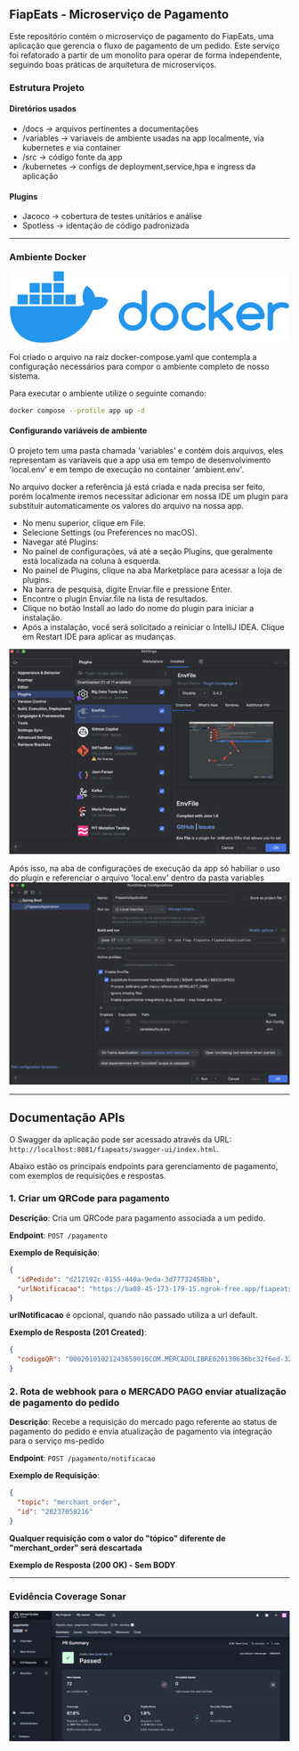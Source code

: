 ## FiapEats - Microserviço de Pagamento

Este repositório contém o microserviço de pagamento do FiapEats, uma aplicação que gerencia o fluxo de pagamento de um pedido. Este serviço foi refatorado a partir de um monolito para operar de forma independente, seguindo boas práticas de arquitetura de microserviços.

### Estrutura Projeto

#### Diretórios usados
- /docs -> arquivos pertinentes a documentações
- /variables -> variaveis de ambiente usadas na app localmente, via kubernetes e via container
- /src -> código fonte da app
- /kubernetes -> configs de deployment,service,hpa e ingress da aplicação

#### Plugins
- Jacoco -> cobertura de testes unitários e análise
- Spotless -> identação de código padronizada

---
### Ambiente Docker
![Ambiente Docker](docs/docker_logo.png)

Foi criado o arquivo na raiz docker-compose.yaml que contempla a configuração necessários para compor o ambiente completo de nosso sistema.

Para executar o ambiente utilize o seguinte comando:
```bash
docker compose --profile app up -d
```

#### Configurando variáveis de ambiente

O projeto tem uma pasta chamada 'variables' e contém dois arquivos, eles representam as variaveis que a app usa em tempo de desenvolvimento 'local.env' e em tempo de execução no container 'ambient.env'.

No arquivo docker a referência já está criada e nada precisa ser feito, porém localmente iremos necessitar adicionar em nossa IDE um plugin para substituir automaticamente os valores do arquivo na nossa app.

- No menu superior, clique em File.
- Selecione Settings (ou Preferences no macOS).
- Navegar até Plugins:
- No painel de configurações, vá até a seção Plugins, que geralmente está localizada na coluna à esquerda.
- No painel de Plugins, clique na aba Marketplace para acessar a loja de plugins.
- Na barra de pesquisa, digite Enviar.file e pressione Enter.
- Encontre o plugin Enviar.file na lista de resultados.
- Clique no botão Install ao lado do nome do plugin para iniciar a instalação.
- Após a instalação, você será solicitado a reiniciar o IntelliJ IDEA. Clique em Restart IDE para aplicar as mudanças.

![Plugin no Marketplace](docs/plugin.png)

Após isso, na aba de configurações de execução da app só habiliar o uso do plugin e referenciar o arquivo 'local.env' dentro da pasta variables
![Configuração do arquivo](docs/configure.png)


---
## Documentação APIs

O Swagger da aplicação pode ser acessado através da URL: `http://localhost:8081/fiapeats/swagger-ui/index.html`.

Abaixo estão os principais endpoints para gerenciamento de pagamento, com exemplos de requisições e respostas.


### 1. Criar um QRCode para pagamento
**Descrição**: Cria um QRCode para pagamento associada a um pedido.

**Endpoint**: `POST /pagamento`

**Exemplo de Requisição**:
```json
{
  "idPedido": "d212192c-8155-440a-9eda-3d77732458bb",
  "urlNotificacao": "https://ba08-45-173-179-15.ngrok-free.app/fiapeats/pagamento/notificacao"
}
```

**urlNotificacao** é opcional, quando não passado utiliza a url default.

**Exemplo de Resposta (201 Created)**:
```json
{
  "codigoQR": "00020101021243650016COM.MERCADOLIBRE020130636bc32f6ed-3273-4cba-96ec-98eb93ba526e5204000053039865802BR5909Test Test6009SAO PAULO62070503***63043838"
}
```

### 2. Rota de webhook para o MERCADO PAGO enviar atualização de pagamento do pedido
**Descrição**: Recebe a requisição do mercado pago referente ao status de pagamento do pedido e envia atualização de pagamento via integração para o serviço ms-pedido

**Endpoint**: `POST /pagamento/notificacao`

**Exemplo de Requisição**:
```json
{
  "topic": "merchant_order",
  "id": "28237058216"
}
```

**Qualquer requisição com o valor do "tópico" diferente de "merchant_order" será descartada**

**Exemplo de Resposta (200 OK) - Sem BODY**

---
### Evidência Coverage Sonar
![Coverage_Sonar](docs/coverage-sonar.png)